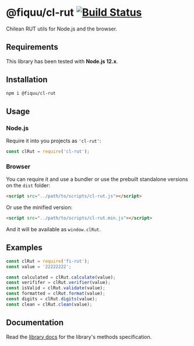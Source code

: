 # @fiquu/cl-rut [![Build Status](https://travis-ci.org/fiquu/cl-rut.svg?branch=master)](https://travis-ci.org/fiquu/cl-rut)

Chilean RUT utils for Node.js and the browser.

## Requirements

This library has been tested with **Node.js 12.x**.

## Installation

```sh
npm i @fiquu/cl-rut
```

## Usage

### Node.js
Require it into you projects as `'cl-rut'`:

```js
const clRut = require('cl-rut');
```

### Browser
You can require it and use a bundler or use the prebuilt standalone versions on the `dist` folder:

```html
<script src="../path/to/scripts/cl-rut.js"></script>
```

Or use the minified version:

```html
<script src="../path/to/scripts/cl-rut.min.js"></script>
```

And it will be available as `window.clRut`.

## Examples

```javascript
const clRut = require('fi-rut');
const value = '22222222';

const calculated = clRut.calculate(value);
const verififer = clRut.verifier(value);
const isValid = clRut.validate(value);
const formatted = clRut.format(value);
const digits = clRut.digits(value);
const clean = clRut.clean(value);
```

## Documentation

Read the [library docs](docs/API.md) for the library's methods specification.
